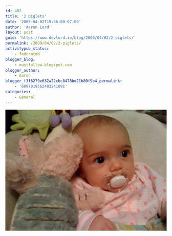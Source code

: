 ```yaml
---
id: 402
title: '2 piglets'
date: '2009-04-02T19:36:00-07:00'
author: 'Aaron Lord'
layout: post
guid: 'https://www.devlord.io/blog/2009/04/02/2-piglets/'
permalink: /2009/04/02/2-piglets/
activitypub_status:
    - federated
blogger_blog:
    - mustfollow.blogspot.com
blogger_author:
    - Aaron
blogger_f316279e632a22cbc8478bd21b80f9b4_permalink:
    - '6097019562403241691'
categories:
    - General
---
```


<p class="mobile-photo"><a href="/wp-content/uploads/2011/10/photo-784545.jpg"><img src="/wp-content/uploads/2011/10/photo-784545.jpg?w=300" border="0" alt="" /></a></p><div class="blogger-post-footer"><img width='1' height='1' src="https://www.devlord.io/blog/2-piglets/"' /></div>